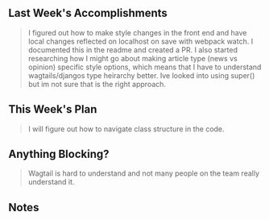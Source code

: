 ## Last Week's Accomplishments
> I figured out how to make style changes in the front end and have local changes reflected on localhost on save with webpack watch. I documented this in the readme and created a PR. I also  started researching how I might go about making article type (news vs opinion) specific style options, which means that I have to understand wagtails/djangos type heirarchy better. Ive looked into using super() but im not sure that is the right approach.

## This Week's Plan
> I will figure out how to navigate class structure in the code. 

## Anything Blocking?
> Wagtail is hard to understand and not many people on the team really understand it.

## Notes
> 